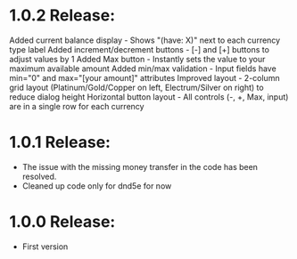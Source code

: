 # 1.0.2 Release:
Added current balance display - Shows "(have: X)" next to each currency type label
Added increment/decrement buttons - [-] and [+] buttons to adjust values by 1
Added Max button - Instantly sets the value to your maximum available amount
Added min/max validation - Input fields have min="0" and max="[your amount]" attributes
Improved layout - 2-column grid layout (Platinum/Gold/Copper on left, Electrum/Silver on right) to reduce dialog height
Horizontal button layout - All controls (-, +, Max, input) are in a single row for each currency

# 1.0.1 Release:
- The issue with the missing money transfer in the code has been resolved.
- Cleaned up code only for dnd5e for now

# 1.0.0 Release:
- First version 
